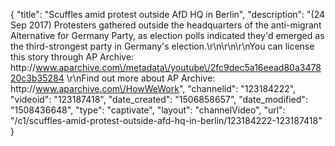 {
    "title": "Scuffles amid protest outside AfD HQ in Berlin",
    "description": "(24 Sep 2017) Protesters gathered outside the headquarters of the anti-migrant Alternative for Germany Party, as election polls indicated they'd emerged as the third-strongest party in Germany's election.\r\n\r\n\r\nYou can license this story through AP Archive: http:\/\/www.aparchive.com\/metadata\/youtube\/2fc9dec5a16eead80a347820c3b35284 \r\nFind out more about AP Archive: http:\/\/www.aparchive.com\/HowWeWork",
    "channelid": "123184222",
    "videoid": "123187418",
    "date_created": "1506858657",
    "date_modified": "1508436648",
    "type": "captivate",
    "layout": "channelVideo",
    "url": "\/c1\/scuffles-amid-protest-outside-afd-hq-in-berlin\/123184222-123187418"
}